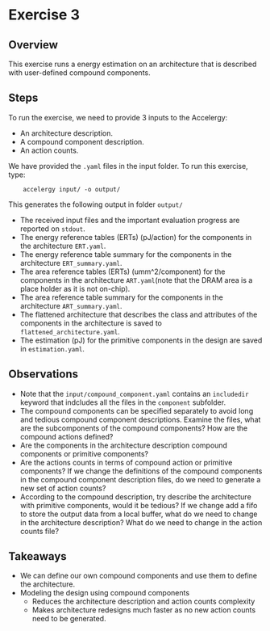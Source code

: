 Exercise 3
==========

## Overview

This exercise runs a energy estimation on an architecture
that is described with user-defined compound components.
## Steps

To run the exercise, we need to provide 3 inputs to the Accelergy:
- An architecture description.
- A compound component description.
- An action counts.


We have provided the `.yaml` files in the input folder. To run this exercise, type: 

```
    accelergy input/ -o output/ 
```

This generates the following output in folder `output/`
- The received input files and the important evaluation progress are reported on `stdout`.
- The energy reference tables (ERTs) (pJ/action) for the components in the architecture `ERT.yaml`.
- The energy reference table summary for the components in the architecture `ERT_summary.yaml`.
- The area reference tables (ERTs) (umm^2/component) for the components in the architecture `ART.yaml`(note that the DRAM area is a place holder as it is not on-chip).
- The area reference table summary for the components in the architecture `ART_summary.yaml`.
- The flattened architecture that describes the class and attributes of the components in
the architecture is saved to `flattened_architecture.yaml`.
- The estimation (pJ) for the primitive components in the design are saved in `estimation.yaml`.


## Observations

- Note that the `input/compound_component.yaml` contains an `includedir` keyword that indcludes all the files in the `component` subfolder.
- The compound components can be specified separately to avoid long and tedious compound component descriptions. Examine the files, what are the subcomponents of the compound components? How are the compound actions defined?
- Are the components in the architecture description compound components or primitive components?
- Are the actions counts in terms of compound action or primitive components? If we change the definitions of the compound components in the compound component description files, do we need to generate a new set of action counts?
- According to the compound description, try describe the architecture with primitive components, would it be tedious? If we change add a fifo to store the output data from a local buffer, what do we need to change in the architecture description? What do we need to change in the action counts file?


## Takeaways
- We can define our own compound components and use them to define the architecture.
- Modeling the design using compound components 
  - Reduces the architecture description and action counts complexity 
  - Makes architecture redesigns much faster as no new action counts need to be 
    generated. 
